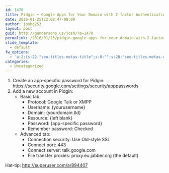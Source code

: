 ```yaml
---
id: 1470
title: Pidgin + Google Apps for Your Domain with 2-factor Authentication
date: 2016-01-25T22:08:47-08:00
author: joshg253
layout: post
guid: http://gundersons.us/josh/?p=1470
permalink: /2016/01/25/pidgin-google-apps-for-your-domain-with-2-factor-authentication/
slide_template:
  - default
fw_options:
  - 'a:2:{s:22:"seo-titles-metas-title";s:0:"";s:28:"seo-titles-metas-description";s:0:"";}'
categories:
  - Uncategorized
---
```

<ol>
 	<li>Create an app-specific password for Pidgin: <a href="https://security.google.com/settings/security/apppasswords">https://security.google.com/settings/security/apppasswords</a></li>
 	<li>Add a new account in Pidgin:
<ul>
 	<li>Basic tab:
<ul>
 	<li>Protocol: Google Talk or XMPP</li>
 	<li>Username: {yourusername}</li>
 	<li>Domain: {yourdomain.tld}</li>
 	<li>Resource: {left blank}</li>
 	<li>Password: {app-specific password}</li>
 	<li>Remember password: Checked</li>
</ul>
</li>
 	<li>Advanced tab:
<ul>
 	<li>Connection security: Use Old-style SSL</li>
 	<li>Connect port: 443</li>
 	<li>Connect server: talk.google.com</li>
 	<li>File transfer proxies: proxy.eu.jabber.org (the default)</li>
</ul>
</li>
</ul>
</li>
</ol>
Hat-tip: <a href="http://superuser.com/a/894407">http://superuser.com/a/894407</a>